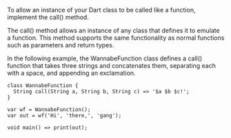 To allow an instance of your Dart class to be called like a function, implement the call() method.

The call() method allows an instance of any class that defines it to emulate a function. This method supports the same functionality as normal functions such as parameters and return types.

In the following example, the WannabeFunction class defines a call() function that takes three strings and concatenates them, separating each with a space, and appending an exclamation.
```
class WannabeFunction {
  String call(String a, String b, String c) => '$a $b $c!';
}

var wf = WannabeFunction();
var out = wf('Hi', 'there,', 'gang');

void main() => print(out);
```